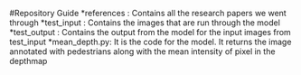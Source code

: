 #Repository Guide
*references : Contains all the research papers we went through
*test_input : Contains the images that are run through the model
*test_output : Contains the output from the model for the input images from test_input
*mean_depth.py: It is the code for the model. It returns the image annotated with pedestrians along with the mean intensity of pixel in the depthmap
